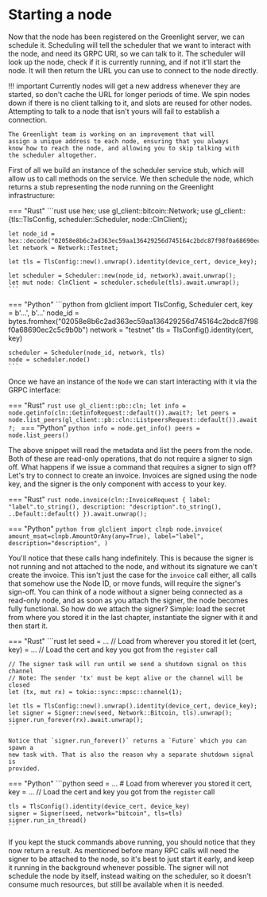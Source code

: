 # Starting a node

Now that the node has been registered on the Greenlight server, we can
schedule it. Scheduling will tell the scheduler that we want to
interact with the node, and need its GRPC URI, so we can talk to
it. The scheduler will look up the node, check if it is currently
running, and if not it'll start the node. It will then return the URL
you can use to connect to the node directly.

!!! important
	Currently nodes will get a new address whenever they are started,
	so don't cache the URL for longer periods of time. We spin nodes
	down if there is no client talking to it, and slots are reused for
	other nodes. Attempting to talk to a node that isn't yours will
	fail to establish a connection.

	The Greenlight team is working on an improvement that will
	assign a unique address to each node, ensuring that you always
	know how to reach the node, and allowing you to skip talking with
	the scheduler altogether.
	
First of all we build an instance of the scheduler service stub, which
will allow us to call methods on the service. We then schedule the
node, which returns a stub representing the node running on the
Greenlight infrastructure:

=== "Rust"
	```rust
	use hex;
	use gl_client::bitcoin::Network;
	use gl_client::{tls::TlsConfig, scheduler::Scheduler, node::ClnClient};

	let node_id = hex::decode("02058e8b6c2ad363ec59aa136429256d745164c2bdc87f98f0a68690ec2c5c9b0b").unwrap();
	let network = Network::Testnet;
	
	let tls = TlsConfig::new().unwrap().identity(device_cert, device_key);

	let scheduler = Scheduler::new(node_id, network).await.unwrap();
	let mut node: ClnClient = scheduler.schedule(tls).await.unwrap();
	```

=== "Python"
	```python
	from glclient import TlsConfig, Scheduler
	cert, key = b'...', b'...'
	node_id = bytes.fromhex("02058e8b6c2ad363ec59aa136429256d745164c2bdc87f98f0a68690ec2c5c9b0b")
	network = "testnet"
	tls = TlsConfig().identity(cert, key)
	
	scheduler = Scheduler(node_id, network, tls)
	node = scheduler.node()
	```

Once we have an instance of the `Node` we can start interacting with it via the GRPC interface:

=== "Rust"
    ```rust
    use gl_client::pb::cln;
	let info = node.getinfo(cln::GetinfoRequest::default()).await?;
	let peers = node.list_peers(gl_client::pb::cln::ListpeersRequest::default()).await?;
	```
=== "Python"
	```python
	info = node.get_info()
	peers = node.list_peers()
	```
	
The above snippet will read the metadata and list the peers from the
node. Both of these are read-only operations, that do not require a
signer to sign off. What happens if we issue a command that requires a
signer to sign off? Let's try to connect to create an
invoice. Invoices are signed using the node key, and the signer is the
only component with access to your key.

=== "Rust"
	```rust
    node.invoice(cln::InvoiceRequest {
	    label: "label".to_string(),
		description: "description".to_string(),
		..Default::default()
	}).await.unwrap();
	```

=== "Python"
	```python
	from glclient import clnpb
	node.invoice(
	    amount_msat=clnpb.AmountOrAny(any=True),
		label="label",
		description="description",
	)
	```
	
You'll notice that these calls hang indefinitely. This is because the
signer is not running and not attached to the node, and without its
signature we can't create the invoice. This isn't just the case for
the `invoice` call either, all calls that somehow use the Node ID, or
move funds, will require the signer's sign-off. You can think of a
node without a signer being connected as a read-only node, and as soon
as you attach the signer, the node becomes fully functional. So how do
we attach the signer? Simple: load the secret from where you stored it
in the last chapter, instantiate the signer with it and then start it.

=== "Rust"
	```rust
	let seed = ... // Load from wherever you stored it
	let (cert, key) = ... // Load the cert and key you got from the `register` call
	
	// The signer task will run until we send a shutdown signal on this channel
	// Note: The sender 'tx' must be kept alive or the channel will be closed
	let (tx, mut rx) = tokio::sync::mpsc::channel(1);
	
	let tls = TlsConfig::new().unwrap().identity(device_cert, device_key);
	let signer = Signer::new(seed, Network::Bitcoin, tls).unwrap();
	signer.run_forever(rx).await.unwrap();
	```
	
	Notice that `signer.run_forever()` returns a `Future` which you can spawn a
	new task with. That is also the reason why a separate shutdown signal is
	provided.
	
=== "Python"
	```python
	seed = ... # Load from wherever you stored it
	cert, key = ... // Load the cert and key you got from the `register` call
	
	tls = TlsConfig().identity(device_cert, device_key)
	signer = Signer(seed, network="bitcoin", tls=tls)
	signer.run_in_thread()
	```

If you kept the stuck commands above running, you should notice that
they now return a result. As mentioned before many RPC calls will need
the signer to be attached to the node, so it's best to just start it
early, and keep it running in the background whenever possible. The
signer will not schedule the node by itself, instead waiting on the
scheduler, so it doesn't consume much resources, but still be
available when it is needed.
